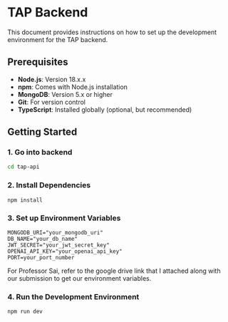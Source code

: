 # TAP Backend

This document provides instructions on how to set up the development environment for the TAP backend.

## Prerequisites

- **Node.js**: Version 18.x.x
- **npm**: Comes with Node.js installation
- **MongoDB**: Version 5.x or higher
- **Git**: For version control
- **TypeScript**: Installed globally (optional, but recommended)

## Getting Started

### 1. Go into backend
```bash
cd tap-api
```

### 2. Install Dependencies
```
npm install
```

### 3. Set up Environment Variables
```
MONGODB_URI="your_mongodb_uri"
DB_NAME="your_db_name"
JWT_SECRET="your_jwt_secret_key"
OPENAI_API_KEY="your_openai_api_key"
PORT=your_port_number
```
For Professor Sai, refer to the google drive link that I attached along with our submission to get our environment variables.

### 4. Run the Development Environment
```
npm run dev
```

